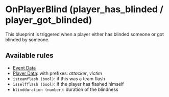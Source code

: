 # OnPlayerBlind (player_has_blinded / player_got_blinded)

This blueprint is triggered when a player either has blinded someone or got blinded by someone.

## Available rules

- [Event Data](GlobalEventData.md)
- [Player Data](GlobalPlayerData.md): with prefixes: *attacker*, *victim*
- `isteamflash (bool)`: if this was a team flash
- `isselfflash (bool)`: if the player has flashed himself
- `blindduration (number)`: duration of the blindness
